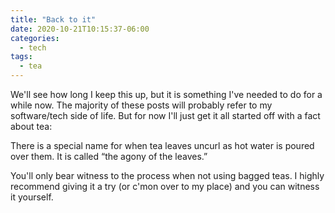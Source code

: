 ```yaml
---
title: "Back to it"
date: 2020-10-21T10:15:37-06:00
categories:
  - tech
tags:
  - tea
---
```


We'll see how long I keep this up, but it is something I've needed to do for
a while now. The majority of these posts will probably refer to my
software/tech side of life. But for now I'll just get it all started off with a
fact about tea:

  There is a special name for when tea leaves uncurl as hot water is poured
  over them. It is called “the agony of the leaves.”

You'll only bear witness to the process when not using bagged teas. I highly
recommend giving it a try (or c'mon over to my place) and you can witness it
yourself.
